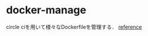 # docker-manage

circle ciを用いて様々なDockerfileを管理する．
[reference](https://qiita.com/kanga/items/d1af42c1e034133f5fd0)